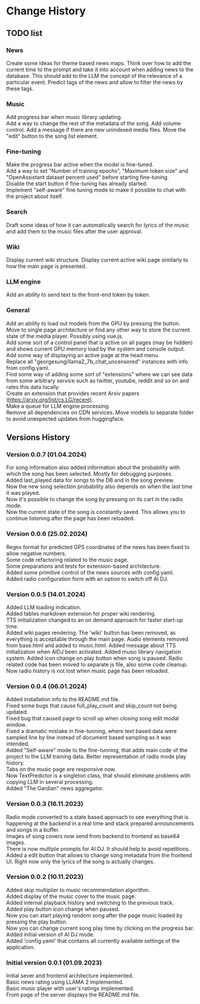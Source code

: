# Change History


## TODO list
### News 
Create some ideas for theme based news maps. 
Think over how to add the current time to the prompt and take it into account when adding news to the database. This should add to the LLM the concept of the relevance of a particular event.
Predict tags of the news and allow to filter the news by these tags.
 
### Music 
Add progress bar when music library updating.    
Add a way to change the rest of the metadata of the song.
Add volume control.
Add a message if there are new unindexed media files. 
Move the "edit" button to the song list element.

### Fine-tuning 
Make the progress bar active when the model is fine-tuned.  
Add a way to set "Number of training epochs”, "Maximum token size" and "OpenAssistant dataset percent used" before starting fine-tuning.  
Disable the start button if fine-tuning has already started.  
Implement "self-aware" fine tuning mode to make it possible to chat with the project about itself.

### Search
Draft some ideas of how it can automatically search for lyrics of the music and add them to the music files after the user approval.

### Wiki
Display current wiki structure.
Display current active wiki page similarly to how the main page is presented.

### LLM engine
Add an ability to send text to the front-end token by token.

### General
Add an ability to load out models from the GPU by pressing the button.  
Move to single page architecture or find any other way to store the current state of the media player. Possibly using vue.js.  
Add some sort of a control panel that is active on all pages (may be hidden) and shows current GPU memory load by the system and console output.  
Add some way of displaying an active page at the head menu.  
Replace all "georgesung/llama2_7b_chat_uncensored" instances with info from config.yaml.  
Find some way of adding some sort of "extensions" where we can see data from some arbitrary service such as twitter, youtube, reddit and so on and rates this data locally.  
Create an extension that provides recent Arxiv papers (https://arxiv.org/list/cs.LG/recent).  
Make a queue for LLM engine processing.  
Remove all dependencies on CDN services.
Move models to separate folder to avoid unexpected updates from huggingface.

## Versions History

### Version 0.0.7 (01.04.2024)
For song information also added information about the probability with which the song has been selected. Mostly for debugging purposes.   
Added last_played data for songs to the DB and in the song preview.  
Now the new song selection probability also depends on when the last time it was played.  
Now it's possible to change the song by pressing on its cart in the radio mode.  
Now the current state of the song is constantly saved. This allows you to continue listening after the page has been reloaded. 

### Version 0.0.6 (25.02.2024)
Regex format for predicted GPS coordinates of the news has been fixed to allow negative numbers.  
Some code refactoring related to the music page.  
Some preparations and tests for extension-based architecture.  
Added some primitive control of the news sources with config.yaml.  
Added radio configuration form with an option to switch off AI DJ.  

### Version 0.0.5 (14.01.2024)
Added LLM loading indication.  
Added tables markdown extension for proper wiki rendering.  
TTS initialization changed to an on demand approach for faster start-up time.  
Added wiki pages rendering. The 'wiki' button has been removed, as everything is acceptable through the main page. 
Audio elements removed from base.html and added to music.html.
Added message about TTS initialization when AIDJ been activated.
Added music library navigation system.
Added icon change on play button when song is paused. 
Radio related code has been moved to separate js file, also some code cleanup. 
Now radio history is not lost when music page has been reloaded.

### Version 0.0.4 (06.01.2024)
Added installation info to the README.md file.  
Fixed some bugs that cause full_play_count and skip_count not being updated.  
Fixed bug that caused page to scroll up when closing song edit modal window.  
Fixed a dramatic mistake in fine-tunning, where text based data were sampled line by line instead of document based sampling as it was intended.  
Added "Self-aware" mode to the fine-tunning, that adds main code of the project to the LLM training data. 
Better representation of radio mode play history.  
Tabs on the music page are responsive now.  
Now TextPredictor is a singleton class, that should eliminate problems with copying LLM in several processing.  
Added "The Gardian" news aggregator.  

### Version 0.0.3 (16.11.2023)
Radio mode converted to a state based approach to see everything that is happening at the backend in a real time and stack prepared announcements and songs in a buffer.  
Images of song covers now send from backend to frontend as base64 images.  
There is now multiple prompts for AI DJ. It should help to avoid repetitions.  
Added a edit button that allows to change song metadata from the frontend UI. Right now only the lyrics of the song is actually changes.  

### Version 0.0.2 (10.11.2023)
Added skip multiplier to music recommendation algorithm.  
Added display of the music cover to the music page.  
Added internal playback history and switching to the previous track.  
Added play button icon change when paused.  
Now you can start playing random song after the page music loaded by pressing the play button.  
Now you can change current song play time by clicking on the progress bar.  
Added initial version of AI DJ mode.  
Added 'config.yaml' that contains all currently available settings of the application.  

### Initial version 0.0.1 (01.09.2023)
Initial sever and frontend architecture implemented.  
Basic news rating using LLAMA 2 implemented.  
Basic music player with user's ratings implemented.  
Front page of the server displays the README.md file.  

